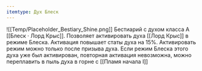 ```yaml
---
itemtype: Дух Блеск
---
```

![[Temp/Placeholder_Bestiary_Shine.png]]
Бестиарий с духом класса А [[Блеск · Лорд Крыс]]. Позволяет активировать духа [[Лорд Крыс]] в режиме Блеска. Активация повышает статы духа на 15%. Активировать режим можно только после призыва духа. Если режим Блеска этого духа уже был активирован, повторная активация невозможна, можно переплавить в пыль духа в горне с [[Пламя начала I]]
